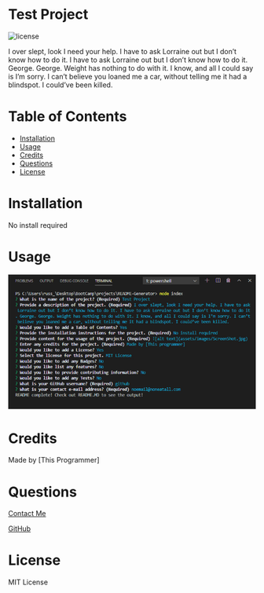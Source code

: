 # Test Project
    
![license](https://img.shields.io/badge/License-MIT-blue)

I over slept, look I need your help. I have to ask Lorraine out but I don’t know how to do it. I have to ask Lorraine out but I don’t know how to do it. George. George. Weight has nothing to do with it. I know, and all I could say is I’m sorry. I can’t believe you loaned me a car, without telling me it had a blindspot. I could’ve been killed.

# Table of Contents
    
* [Installation](#installation)
* [Usage](#usage)
* [Credits](#credits)
* [Questions](#questions)
* [License](#license)





# Installation

No install required

# Usage 

![Screen Shot of application](./assets/images/ScreenShot.jpg)

# Credits

Made by [This Programmer]

# Questions

[Contact Me](noemail@noneatall.com)

[GitHub](https://github.com/githubuser)

# License
    
MIT License
    




